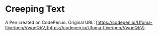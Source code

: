 # Creeping Text

A Pen created on CodePen.io. Original URL: [https://codepen.io/Ufoma-Itive/pen/VwqeQbV](https://codepen.io/Ufoma-Itive/pen/VwqeQbV).

